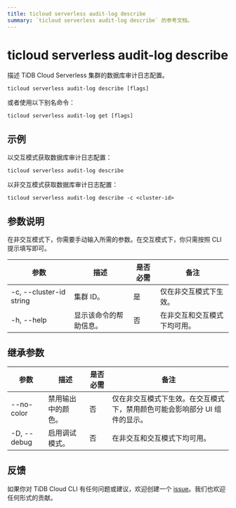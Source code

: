 ```yaml
---
title: ticloud serverless audit-log describe
summary: `ticloud serverless audit-log describe` 的参考文档。
---
```


# ticloud serverless audit-log describe

描述 TiDB Cloud Serverless 集群的数据库审计日志配置。

```shell
ticloud serverless audit-log describe [flags]
```

或者使用以下别名命令：

```shell
ticloud serverless audit-log get [flags]
```

## 示例

以交互模式获取数据库审计日志配置：

```shell
ticloud serverless audit-log describe
```

以非交互模式获取数据库审计日志配置：

```shell
ticloud serverless audit-log describe -c <cluster-id>
```

## 参数说明

在非交互模式下，你需要手动输入所需的参数。在交互模式下，你只需按照 CLI 提示填写即可。

| 参数                      | 描述                              | 是否必需 | 备注                                               |
|---------------------------|-----------------------------------|----------|----------------------------------------------------|
| -c, --cluster-id string   | 集群 ID。                         | 是       | 仅在非交互模式下生效。                             |
| -h, --help                | 显示该命令的帮助信息。            | 否       | 在非交互和交互模式下均可用。                       |

## 继承参数

| 参数                  | 描述                                                                 | 是否必需 | 备注                                                                                   |
|-----------------------|----------------------------------------------------------------------|----------|----------------------------------------------------------------------------------------|
| --no-color            | 禁用输出中的颜色。                                                   | 否       | 仅在非交互模式下生效。在交互模式下，禁用颜色可能会影响部分 UI 组件的显示。             |
| -D, --debug           | 启用调试模式。                                                       | 否       | 在非交互和交互模式下均可用。                                                           |

## 反馈

如果你对 TiDB Cloud CLI 有任何问题或建议，欢迎创建一个 [issue](https://github.com/tidbcloud/tidbcloud-cli/issues/new/choose)。我们也欢迎任何形式的贡献。